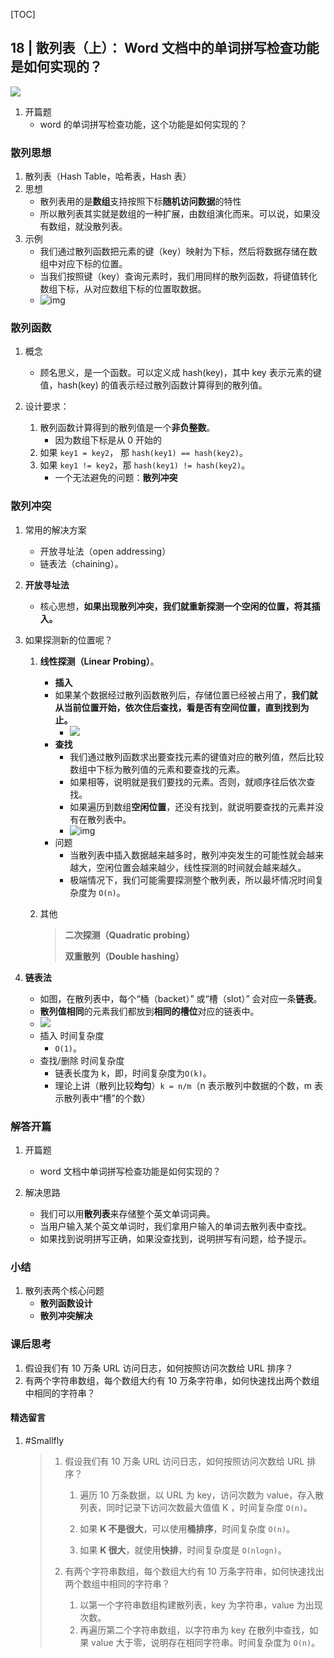 [TOC]

## 18 | 散列表（上）： Word 文档中的单词拼写检查功能是如何实现的？

![](imgs/006tNc79ly1g5fbgsbhnsj30vq0hs74y.jpg)

1.  开篇题
    -   word 的单词拼写检查功能，这个功能是如何实现的？

### 散列思想

1.  散列表（Hash Table，哈希表，Hash 表）
2.  思想
    -   散列表用的是**数组**支持按照下标**随机访问数据**的特性
    -   所以散列表其实就是数组的一种扩展，由数组演化而来。可以说，如果没有数组，就没散列表。
3.  示例
    -   我们通过散列函数把元素的键（key）映射为下标，然后将数据存储在数组中对应下标的位置。
    -   当我们按照键（key）查询元素时，我们用同样的散列函数，将键值转化数组下标，从对应数组下标的位置取数据。
    -   ![img](imgs/92c89a57e21f49d2f14f4424343a2773.jpg)

### 散列函数

1.  概念
    -   顾名思义，是一个函数。可以定义成 hash(key)，其中 key 表示元素的键值，hash(key) 的值表示经过散列函数计算得到的散列值。

2.  设计要求：

    1. 散列函数计算得到的散列值是一个**非负整数**。
        - 因为数组下标是从 0 开始的
    2. 如果 `key1 = key2`， 那 `hash(key1) == hash(key2)`。
    3. 如果 `key1 != key2`，那 `hash(key1) != hash(key2)`。
        -   一个无法避免的问题：**散列冲突**

### 散列冲突

1.  常用的解决方案
    -   开放寻址法（open addressing） 
    -   链表法（chaining）。

2.  **开放寻址法**

    - 核心思想，**如果出现散列冲突，我们就重新探测一个空闲的位置，将其插入。**

3. 如果探测新的位置呢？

    1.  **线性探测（Linear Probing）**。

        -  **插入**
        - 如果某个数据经过散列函数散列后，存储位置已经被占用了，**我们就从当前位置开始，依次住后查找，看是否有空间位置，直到找到为止。**
            - ![](imgs/006tNc79ly1g5fcoq445hj30vq0eqt8u.jpg)
        - **查找**
            - 我们通过散列函数求出要查找元素的键值对应的散列值，然后比较数组中下标为散列值的元素和要查找的元素。
            - 如果相等，说明就是我们要找的元素。否则，就顺序往后依次查找。
            - 如果遍历到数组**空闲位置**，还没有找到，就说明要查找的元素并没有在散列表中。
            - ![img](imgs/9126b0d33476777e7371b96e676e90ff-1765700.jpg)
        -  问题
            - 当散列表中插入数据越来越多时，散列冲突发生的可能性就会越来越大，空闲位置会越来越少，线性探测的时间就会越来越久。
            - 极端情况下，我们可能需要探测整个散列表，所以最坏情况时间复杂度为 `O(n)`。

    

    2.  其他

        >   **二次探测（Quadratic probing）**
        >
        >   **双重散列（Double hashing）**

4.  **链表法**

    - 如图，在散列表中，每个“桶（backet）” 或“槽（slot）” 会对应一条**链表**。
    - **散列值相同**的元素我们都放到**相同的槽位**对应的链表中。
    - ![](imgs/006tNc79ly1g5fdd4rnrij30vq0hsjrx.jpg)
    - 插入 时间复杂度
        - `O(1)`。
    - 查找/删除 时间复杂度
        - 链表长度为 k，即，时间复杂度为`O(k)`。
        - 理论上讲（散列比较**均匀**）`k = n/m`（n 表示散列中数据的个数，m 表示散列表中“槽”的个数）

### 解答开篇

1.  开篇题
    -   word 文档中单词拼写检查功能是如何实现的？
2.  解决思路

    + 我们可以用**散列表**来存储整个英文单词词典。
    + 当用户输入某个英文单词时，我们拿用户输入的单词去散列表中查找。
    + 如果找到说明拼写正确，如果没查找到，说明拼写有问题，给予提示。

### 小结

1.  散列表两个核心问题
    -   **散列函数设计**
    -   **散列冲突解决**

### 课后思考

1. 假设我们有 10 万条 URL 访问日志，如何按照访问次数给 URL 排序？
2. 有两个字符串数组，每个数组大约有 10 万条字符串，如何快速找出两个数组中相同的字符串？

#### 精选留言

1.  #Smallfly

    >   1. 假设我们有 10 万条 URL 访问日志，如何按照访问次数给 URL 排序？
    >       1. 遍历 10 万条数据，以 URL 为 key，访问次数为 value，存入散列表，同时记录下访问次数最大值值 K ，时间复杂度 `O(n)`。
    >       
    >       2. 如果 **K 不是很大**，可以使用**桶排序**，时间复杂度 `O(n)`。
    >       
    >       3. 如果 **K 很大**，就使用**快排**，时间复杂度是 `O(nlogn)`。
    >       
    >           
    >   2. 有两个字符串数组，每个数组大约有 10 万条字符串，如何快速找出两个数组中相同的字符串？
    >       1. 以第一个字符串数组构建散列表，key 为字符串，value 为出现次数。
    >       2. 再遍历第二个字符串数组，以字符串为 key 在散列中查找，如果 value 大于零，说明存在相同字符串。时间复杂度为 `O(n)`。

